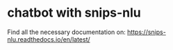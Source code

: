 # chatbot with snips-nlu

Find all the necessary documentation on: https://snips-nlu.readthedocs.io/en/latest/

